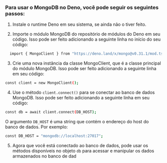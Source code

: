 ### Para usar o MongoDB no Deno, você pode seguir os seguintes passos:

1. Instale o runtime Deno em seu sistema, se ainda não o tiver feito.

2. Importe o módulo MongoDB do repositório de módulos do Deno em seu código. Isso pode ser feito adicionando a seguinte linha no início do seu código:

```bash
  import { MongoClient } from "https://deno.land/x/mongo@v0.31.1/mod.ts";
```

3. Crie uma nova instância da classe MongoClient, que é a classe principal do módulo MongoDB. Isso pode ser feito adicionando a seguinte linha em seu código:

```bash
const client = new MongoClient();
```

4. Use o método `client.connect()` para se conectar ao banco de dados MongoDB. Isso pode ser feito adicionando a seguinte linha em seu código:

```bash
const db = await client.connect(DB_HOST);
```

O argumento `DB_HOST` é uma string que contém o endereço do host do banco de dados. Por exemplo:

```bash
const DB_HOST = "mongodb://localhost:27017";
```

5. Agora que você está conectado ao banco de dados, pode usar os métodos disponíveis no objeto `db` para acessar e manipular os dados armazenados no banco de dad
